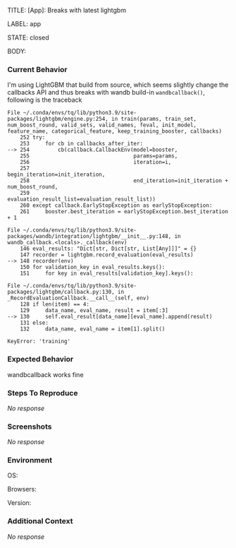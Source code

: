 TITLE:
[App]: Breaks with latest lightgbm

LABEL:
app

STATE:
closed

BODY:
### Current Behavior

I'm using LightGBM that build from source, which seems slightly change the callbacks API and thus breaks with wandb build-in `wandbcallback()`, following is the traceback

```
File ~/.conda/envs/tq/lib/python3.9/site-packages/lightgbm/engine.py:254, in train(params, train_set, num_boost_round, valid_sets, valid_names, feval, init_model, feature_name, categorical_feature, keep_training_booster, callbacks)
    252 try:
    253     for cb in callbacks_after_iter:
--> 254         cb(callback.CallbackEnv(model=booster,
    255                                 params=params,
    256                                 iteration=i,
    257                                 begin_iteration=init_iteration,
    258                                 end_iteration=init_iteration + num_boost_round,
    259                                 evaluation_result_list=evaluation_result_list))
    260 except callback.EarlyStopException as earlyStopException:
    261     booster.best_iteration = earlyStopException.best_iteration + 1

File ~/.conda/envs/tq/lib/python3.9/site-packages/wandb/integration/lightgbm/__init__.py:148, in wandb_callback.<locals>._callback(env)
    146 eval_results: "Dict[str, Dict[str, List[Any]]]" = {}
    147 recorder = lightgbm.record_evaluation(eval_results)
--> 148 recorder(env)
    150 for validation_key in eval_results.keys():
    151     for key in eval_results[validation_key].keys():

File ~/.conda/envs/tq/lib/python3.9/site-packages/lightgbm/callback.py:130, in _RecordEvaluationCallback.__call__(self, env)
    128 if len(item) == 4:
    129     data_name, eval_name, result = item[:3]
--> 130     self.eval_result[data_name][eval_name].append(result)
    131 else:
    132     data_name, eval_name = item[1].split()

KeyError: 'training'
```

### Expected Behavior

wandbcallback works fine

### Steps To Reproduce

_No response_

### Screenshots

_No response_

### Environment

OS:

Browsers:

Version:


### Additional Context

_No response_

